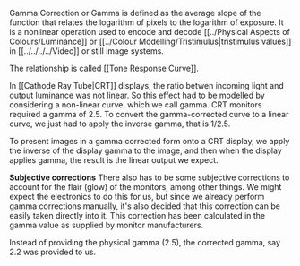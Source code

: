 Gamma Correction or Gamma is defined as the average slope of the function that relates the logarithm of pixels to the logarithm of exposure. It is a nonlinear operation used to encode and decode [[../Physical Aspects of Colours/Luminance]] or [[../Colour Modelling/Tristimulus|tristimulus values]] in [[../../../../Video]] or still image systems.

The relationship is called [[Tone Response Curve]].

In [[Cathode Ray Tube|CRT]] displays, the ratio betwen incoming light and output luminance was not linear. So this effect had to be modelled by considering a non-linear curve, which we call gamma. CRT monitors required a gamma of 2.5. To convert the gamma-corrected curve to a linear curve, we just had to apply the inverse gamma, that is 1/2.5.

To present images in a gamma corrected form onto a CRT display, we apply the inverse of the display gamma to the image, and then when the display applies gamma, the result is the linear output we expect.

**Subjective corrections**
There also has to be some subjective corrections to account for the flair (glow) of the monitors, among other things. We might expect the electronics to do this for us, but since we already perform gamma corrections manually, it's also decided that this correction can be easily taken directly into it. This correction has been calculated in the gamma value as supplied by monitor manufacturers.

Instead of providing the physical gamma (2.5), the corrected gamma, say 2.2 was provided to us.